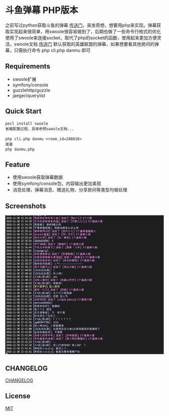 # 斗鱼弹幕 PHP版本

之前写过python获取斗鱼的弹幕 [传送门](https://github.com/wjhtime/douyu_danmu_python)，突发奇想，想要用php来实现。弹幕获取实现起来很简单，用swoole很容易做到了，后期也做了一些命令行格式的优化
使用了swoole来连接socket，取代了php的socket的函数，使用起来更加方便灵活，swoole文档 [传送门](https://wiki.swoole.com/wiki/page/1.html)
默认获取的英雄联盟的弹幕，如果想要看其他房间的弹幕，只需执行命令 php cli.php danmu <room id>即可

## Requirements
- swoole扩展
- symfony/console
- guzzlehttp/guzzle
- jaeger/querylist

## Quick Start
```
pecl install swoole
省略配置过程，具体参照swoole文档...

php cli.php danmu <room_id=288016>
或者
php danmu.php
```

## Feature
- 使用swoole获取弹幕数据
- 使用symfony/console包，内容输出更加美观
- 消息处理，弹幕消息、赠送礼物、分享房间等类型均做处理


## Screenshots
![截图](./images/screen_shot.jpeg)


## CHANGELOG

[CHANGELOG](https://github.com/wjhtime/douyu_danmu_php/releases)


## License

[MIT](https://github.com/wjhtime/douyu_danmu_php/blob/master/LICENSE)